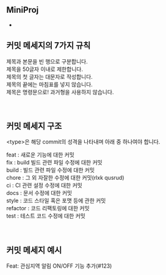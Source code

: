## MiniProj
-

## 커밋 메세지의 7가지 규칙
제목과 본문을 빈 행으로 구분합니다.<br>
제목을 50글자 이내로 제한합니다.<br>
제목의 첫 글자는 대문자로 작성합니다.<br>
제목의 끝에는 마침표를 넣지 않습니다.<br>
제목은 명령문으로! 과거형을 사용하지 않습니다.<br><br><br>



## 커밋 메세지 구조<br>
 &lt;type&gt;은 해당 commit의 성격을 나타내며 아래 중 하나여야 합니다.

feat : 새로운 기능에 대한 커밋<br>
fix : build 빌드 관련 파일 수정에 대한 커밋<br>
build : 빌드 관련 파일 수정에 대한 커밋<br>
chore : 그 외 자잘한 수정에 대한 커밋(rlxk qusrud)<br>
ci : CI 관련 설정 수정에 대한 커밋<br>
docs : 문서 수정에 대한 커밋<br>
style : 코드 스타일 혹은 포맷 등에 관한 커밋<br>
refactor : 코드 리팩토링에 대한 커밋<br>
test : 테스트 코드 수정에 대한 커밋<br><br><br>



## 커밋 메세지 예시
Feat: 관심지역 알림 ON/OFF 기능 추가(#123)<br><br>

